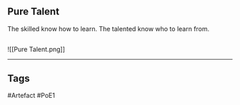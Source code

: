## Pure Talent
The skilled know how to learn.
The talented know who to learn from.
##
![[Pure Talent.png]]

---
## Tags
#Artefact
#PoE1